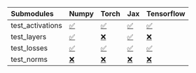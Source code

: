 | Submodules       | Numpy                                                                                                                           | Torch                                                                                                                           | Jax                                                                                                                             | Tensorflow                                                                                                                      |
|:-----------------|:--------------------------------------------------------------------------------------------------------------------------------|:--------------------------------------------------------------------------------------------------------------------------------|:--------------------------------------------------------------------------------------------------------------------------------|:--------------------------------------------------------------------------------------------------------------------------------|
| test_activations | <a href="https://github.com/unifyai/ivy/runs/7859092755?check_suite_focus=true" rel="noopener noreferrer" target="_blank">✅</a> | <a href="https://github.com/unifyai/ivy/runs/7859093393?check_suite_focus=true" rel="noopener noreferrer" target="_blank">✅</a> | <a href="https://github.com/unifyai/ivy/runs/7859094183?check_suite_focus=true" rel="noopener noreferrer" target="_blank">✅</a> | <a href="https://github.com/unifyai/ivy/runs/7859094933?check_suite_focus=true" rel="noopener noreferrer" target="_blank">✅</a> |
| test_layers      | <a href="https://github.com/unifyai/ivy/runs/7859092905?check_suite_focus=true" rel="noopener noreferrer" target="_blank">✅</a> | <a href="https://github.com/unifyai/ivy/runs/7859093592?check_suite_focus=true" rel="noopener noreferrer" target="_blank">❌</a> | <a href="https://github.com/unifyai/ivy/runs/7859094351?check_suite_focus=true" rel="noopener noreferrer" target="_blank">✅</a> | <a href="https://github.com/unifyai/ivy/runs/7859095130?check_suite_focus=true" rel="noopener noreferrer" target="_blank">❌</a> |
| test_losses      | <a href="https://github.com/unifyai/ivy/runs/7859093068?check_suite_focus=true" rel="noopener noreferrer" target="_blank">✅</a> | <a href="https://github.com/unifyai/ivy/runs/7859093789?check_suite_focus=true" rel="noopener noreferrer" target="_blank">✅</a> | <a href="https://github.com/unifyai/ivy/runs/7859094597?check_suite_focus=true" rel="noopener noreferrer" target="_blank">✅</a> | <a href="https://github.com/unifyai/ivy/runs/7859095305?check_suite_focus=true" rel="noopener noreferrer" target="_blank">✅</a> |
| test_norms       | <a href="https://github.com/unifyai/ivy/runs/7859093220?check_suite_focus=true" rel="noopener noreferrer" target="_blank">❌</a> | <a href="https://github.com/unifyai/ivy/runs/7859093976?check_suite_focus=true" rel="noopener noreferrer" target="_blank">❌</a> | <a href="https://github.com/unifyai/ivy/runs/7859094773?check_suite_focus=true" rel="noopener noreferrer" target="_blank">❌</a> | <a href="https://github.com/unifyai/ivy/runs/7859095472?check_suite_focus=true" rel="noopener noreferrer" target="_blank">❌</a> |